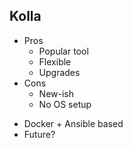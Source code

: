 ---
---
## Kolla

- Pros
  - Popular tool
  - Flexible
  - Upgrades
- Cons
  - New-ish
  - No OS setup

<aside class="notes">
  <ul>
    <li>Docker + Ansible based</li>
    <li>Future?</li>
  </ul>
</aside>

